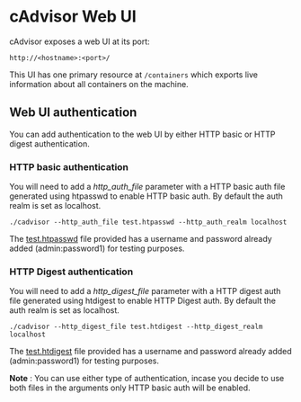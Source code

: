 # cAdvisor Web UI

cAdvisor exposes a web UI at its port:

`http://<hostname>:<port>/`

This UI has one primary resource at `/containers` which exports live information about all containers on the machine.

## Web UI authentication

You can add authentication to the web UI by either HTTP basic or HTTP digest authentication. 

### HTTP basic authentication

You will need to add a *http_auth_file* parameter with a HTTP basic auth file generated using htpasswd to enable HTTP basic auth. By default the auth realm is set as localhost.

`./cadvisor --http_auth_file test.htpasswd --http_auth_realm localhost`

The [test.htpasswd](../test.htpasswd) file provided has a username and password already added (admin:password1) for testing purposes.

### HTTP Digest authentication

You will need to add a *http_digest_file* parameter with a HTTP digest auth file generated using htdigest to enable HTTP Digest auth. By default the auth realm is set as localhost.

`./cadvisor --http_digest_file test.htdigest --http_digest_realm localhost`

The [test.htdigest](../test.htdigest) file provided has a username and password already added (admin:password1) for testing purposes.

**Note** : You can use either type of authentication, incase you decide to use both files in the arguments only HTTP basic auth will be enabled. 
